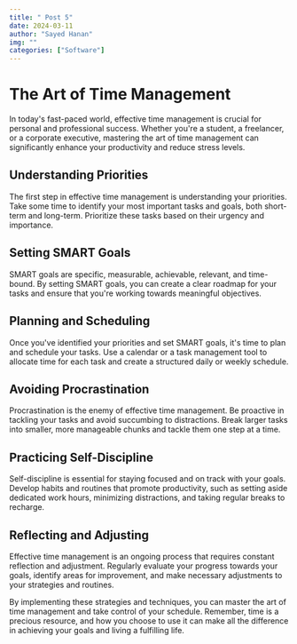 ```yaml
---
title: " Post 5"
date: 2024-03-11
author: "Sayed Hanan"
img: ""
categories: ["Software"]
---
```


# The Art of Time Management

In today's fast-paced world, effective time management is crucial for personal and professional success. Whether you're a student, a freelancer, or a corporate executive, mastering the art of time management can significantly enhance your productivity and reduce stress levels.

## Understanding Priorities

The first step in effective time management is understanding your priorities. Take some time to identify your most important tasks and goals, both short-term and long-term. Prioritize these tasks based on their urgency and importance.

## Setting SMART Goals

SMART goals are specific, measurable, achievable, relevant, and time-bound. By setting SMART goals, you can create a clear roadmap for your tasks and ensure that you're working towards meaningful objectives.

## Planning and Scheduling

Once you've identified your priorities and set SMART goals, it's time to plan and schedule your tasks. Use a calendar or a task management tool to allocate time for each task and create a structured daily or weekly schedule.

## Avoiding Procrastination

Procrastination is the enemy of effective time management. Be proactive in tackling your tasks and avoid succumbing to distractions. Break larger tasks into smaller, more manageable chunks and tackle them one step at a time.

## Practicing Self-Discipline

Self-discipline is essential for staying focused and on track with your goals. Develop habits and routines that promote productivity, such as setting aside dedicated work hours, minimizing distractions, and taking regular breaks to recharge.

## Reflecting and Adjusting

Effective time management is an ongoing process that requires constant reflection and adjustment. Regularly evaluate your progress towards your goals, identify areas for improvement, and make necessary adjustments to your strategies and routines.

By implementing these strategies and techniques, you can master the art of time management and take control of your schedule. Remember, time is a precious resource, and how you choose to use it can make all the difference in achieving your goals and living a fulfilling life.